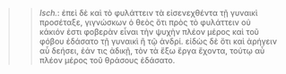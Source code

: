 

>>  *Isch.*: ἐπεὶ δὲ καὶ τὸ φυλάττειν τὰ εἰσενεχθέντα τῇ γυναικὶ προσέταξε, γιγνώσκων ὁ θεὸς ὅτι πρὸς τὸ φυλάττειν οὐ κάκιόν ἐστι φοβερὰν εἶναι τὴν ψυχὴν πλέον μέρος καὶ τοῦ φόβου ἐδάσατο τῇ γυναικὶ ἢ τῷ ἀνδρί. εἰδὼς δὲ ὅτι καὶ ἀρήγειν αὖ δεήσει, ἐάν τις ἀδικῇ, τὸν τὰ ἔξω ἔργα ἔχοντα, τούτῳ αὖ πλέον μέρος τοῦ θράσους ἐδάσατο.
